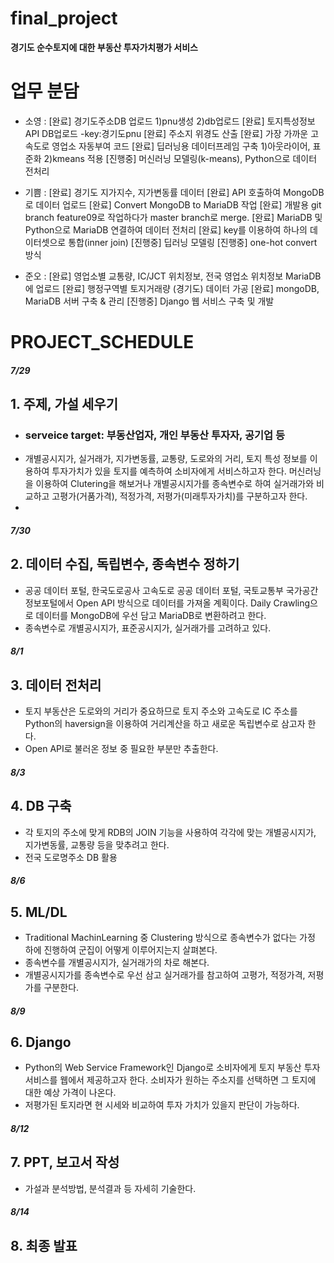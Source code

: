 # final_project

**경기도 순수토지에 대한 부동산 투자가치평가 서비스**


# **업무 분담**

- 소영 :
   [완료] 경기도주소DB 업로드 1)pnu생성 2)db업로드
   [완료] 토지특성정보 API DB업로드 -key:경기도pnu 
   [완료] 주소지 위경도 산출 
   [완료] 가장 가까운 고속도로 영업소 자동부여 코드
   [완료] 딥러닝용 데이터프레임 구축 1)아웃라이어, 표준화 2)kmeans 적용
   [진행중] 머신러닝 모델링(k-means), Python으로 데이터 전처리
 
   
- 기쁨 : 
   [완료] 경기도 지가지수, 지가변동률 데이터
   [완료] API 호출하여 MongoDB로 데이터 업로드
   [완료] Convert MongoDB to MariaDB 작업
   [완료] 개발용 git branch feature09로 작업하다가 master branch로 merge.
   [완료] MariaDB 및 Python으로 MariaDB 연결하여 데이터 전처리
   [완료] key를 이용하여 하나의 데이터셋으로 통합(inner join)
   [진행중] 딥러닝 모델링
   [진행중] one-hot convert 방식 
   

- 준오 : 
   [완료] 영업소별 교통량, IC/JCT 위치정보, 전국 영업소 위치정보 MariaDB에 업로드
   [완료] 행정구역별 토지거래량 (경기도) 데이터 가공 
   [완료] mongoDB, MariaDB 서버 구축 & 관리 
   [진행중] Django 웹 서비스 구축 및 개발



# PROJECT_SCHEDULE

##### **_7/29_**
## 1. 주제, 가설 세우기         
- ### **serveice target: 부동산업자, 개인 부동산 투자자, 공기업 등**
- 개별공시지가, 실거래가, 지가변동률, 교통량, 도로와의 거리, 토지 특성 정보를 이용하여 투자가치가 있을 토지를 예측하여 소비자에게 서비스하고자 한다. 머신러닝을 이용하여 Clutering을 해보거나 개별공시지가를 종속변수로 하여 실거래가와 비교하고 고평가(거품가격), 적정가격, 저평가(미래투자가치)를 구분하고자 한다.
- 
   
##### **_7/30_**
## 2. 데이터 수집, 독립변수, 종속변수 정하기
- 공공 데이터 포털, 한국도로공사 고속도로 공공 데이터 포털, 국토교통부 국가공간정보포털에서 Open API 방식으로 데이터를 가져올 계획이다. Daily Crawling으로 데이터를 MongoDB에 우선 담고 MariaDB로 변환하려고 한다.   
- 종속변수로 개별공시지가, 표준공시지가, 실거래가를 고려하고 있다.    
   
##### **_8/1_**
## 3. 데이터 전처리
- 토지 부동산은 도로와의 거리가 중요하므로 토지 주소와 고속도로 IC 주소를 Python의 haversign을 이용하여 거리계산을 하고 새로운 독립변수로 삼고자 한다.
- Open API로 불러온 정보 중 필요한 부분만 추출한다.   
   
##### **_8/3_**
## 4. DB 구축
- 각 토지의 주소에 맞게 RDB의 JOIN 기능을 사용하여 각각에 맞는 개별공시지가, 지가변동률, 교통량 등을 맞추려고 한다.
- 전국 도로명주소 DB 활용   
   
##### **_8/6_**
## 5. ML/DL
- Traditional MachinLearning 중 Clustering 방식으로 종속변수가 없다는 가정 하에 진행하여 군집이 어떻게 이루어지는지 살펴본다.
- 종속변수를 개별공시지가, 실거래가의 차로 해본다.
- 개별공시지가를 종속변수로 우선 삼고 실거래가를 참고하여 고평가, 적정가격, 저평가를 구분한다.   
   
##### **_8/9_**
## 6. Django
- Python의 Web Service Framework인 Django로 소비자에게 토지 부동산 투자 서비스를 웹에서 제공하고자 한다. 소비자가 원하는 주소지를 선택하면 그 토지에 대한 예상 가격이 나온다. 
- 저평가된 토지라면 현 시세와 비교하여 투자 가치가 있을지 판단이 가능하다.   
   
##### **_8/12_**
## 7. PPT, 보고서 작성
- 가설과 분석방법, 분석결과 등 자세히 기술한다.   
   
##### **_8/14_**
## 8. 최종 발표
